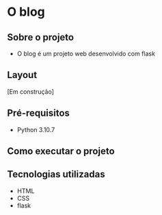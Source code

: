 # O blog

## Sobre o projeto

- O blog é um projeto web desenvolvido com flask

## Layout
  [Em construção]

## Pré-requisitos
 - Python 3.10.7

## Como executar o projeto

## Tecnologias utilizadas
- HTML
- CSS
- flask
